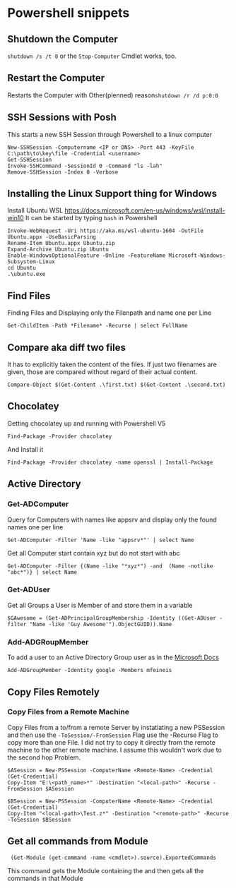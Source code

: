 # Powershell snippets
## Shutdown the Computer
```shutdown /s /t 0``` or the ```Stop-Computer``` Cmdlet works, too.
## Restart the Computer
Restarts the Computer with Other(plenned) reason```shutdown /r /d p:0:0```
## SSH Sessions with Posh
This starts a new SSH Session through Powershell to a linux computer
```
New-SSHSession -Computername <IP or DNS> -Port 443 -KeyFile C:\path\to\key\file -Credential <username>
Get-SSHSession
Invoke-SSHCommand -SessionId 0 -Command "ls -lah"
Remove-SSHSession -Index 0 -Verbose
```
## Installing the Linux Support thing for Windows
Install Ubuntu WSL
https://docs.microsoft.com/en-us/windows/wsl/install-win10
It can be started by typing ```bash``` in Powershell 
```
Invoke-WebRequest -Uri https://aka.ms/wsl-ubuntu-1604 -OutFile Ubuntu.appx -UseBasicParsing
Rename-Item Ubuntu.appx Ubuntu.zip
Expand-Archive Ubuntu.zip Ubuntu
Enable-WindowsOptionalFeature -Online -FeatureName Microsoft-Windows-Subsystem-Linux
cd Ubuntu
.\ubuntu.exe
```
## Find Files
Finding Files and Displaying only the Filenpath and name one per Line
```
Get-ChildItem -Path *Filename* -Recurse | select FullName
```
## Compare aka diff two files
It has to explicitly taken the content of the files. If just two filenames are given, those are compared without regard of their actual content.
```
Compare-Object $(Get-Content .\first.txt) $(Get-Content .\second.txt)
```
## Chocolatey
Getting chocolatey up and running with Powershell V5
```
Find-Package -Provider chocolatey
```
And Install it
```
Find-Package -Provider chocolatey -name openssl | Install-Package
```
## Active Directory 
### Get-ADComputer
Query for Computers with names like appsrv and display only the found names one per line
```
Get-ADComputer -Filter 'Name -like "appsrv*"' | select Name
```
Get all Computer start contain xyz but do not start with abc
```
Get-ADComputer -Filter {(Name -like "*xyz*") -and  (Name -notlike "abc*")} | select Name
```
### Get-ADUser
Get all Groups a User is Member of and store them in a variable
```
$GAwesome = (Get-ADPrincipalGroupMembership -Identity ((Get-ADUser -filter "Name -like 'Guy Awesome'").ObjectGUID)).Name
```
### Add-ADGRoupMember
To add a user to an Active Directory Group user as in the [Microsoft Docs](https://docs.microsoft.com/en-us/powershell/module/addsadministration/add-adgroupmember?view=win10-ps)
```
Add-ADGroupMember -Identity google -Members mfeineis
```
## Copy Files Remotely
### Copy Files from a Remote Machine
Copy Files from a to/from a remote Server by instatiating a new PSSession and then use the ```-ToSession/-FromSession``` Flag
use the -Recurse Flag to copy more than one File. I did not try to copy it directly from the remote machine to the other remote machine. I assume this wouldn't work due to the second hop Problem.
```
$ASession = New-PSSession -ComputerName <Remote-Name> -Credential (Get-Credential)
Copy-Item "E:\<path_name>*" -Destination "<local-path>" -Recurse -FromSession $ASession

$BSession = New-PSSession -ComputerName <Remote-Name> -Credential (Get-Credential)
Copy-Item "<local-path>\Test.z*" -Destination "<remote-path>" -Recurse -ToSession $BSession
```

## Get all commands from Module
```
 (Get-Module (get-command -name <cmdlet>).source).ExportedCommands
```
This command gets the Module containing the <cmdlet> and then gets all the commands in that Module
